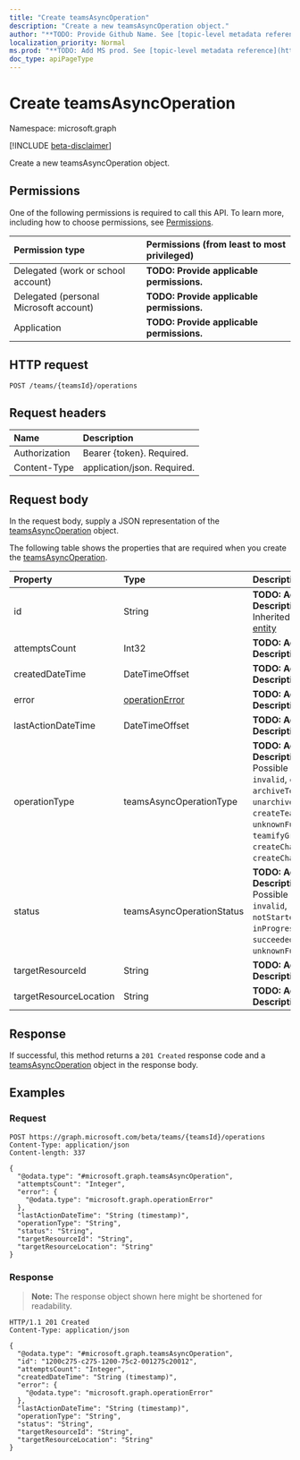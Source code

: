 ```yaml
---
title: "Create teamsAsyncOperation"
description: "Create a new teamsAsyncOperation object."
author: "**TODO: Provide Github Name. See [topic-level metadata reference](https://msgo.azurewebsites.net/add/document/guidelines/metadata.html#topic-level-metadata)**"
localization_priority: Normal
ms.prod: "**TODO: Add MS prod. See [topic-level metadata reference](https://msgo.azurewebsites.net/add/document/guidelines/metadata.html#topic-level-metadata)**"
doc_type: apiPageType
---
```


# Create teamsAsyncOperation
Namespace: microsoft.graph

[!INCLUDE [beta-disclaimer](../../includes/beta-disclaimer.md)]

Create a new teamsAsyncOperation object.

## Permissions
One of the following permissions is required to call this API. To learn more, including how to choose permissions, see [Permissions](/graph/permissions-reference).

|Permission type|Permissions (from least to most privileged)|
|:---|:---|
|Delegated (work or school account)|**TODO: Provide applicable permissions.**|
|Delegated (personal Microsoft account)|**TODO: Provide applicable permissions.**|
|Application|**TODO: Provide applicable permissions.**|

## HTTP request

<!-- {
  "blockType": "ignored"
}
-->
``` http
POST /teams/{teamsId}/operations
```

## Request headers
|Name|Description|
|:---|:---|
|Authorization|Bearer {token}. Required.|
|Content-Type|application/json. Required.|

## Request body
In the request body, supply a JSON representation of the [teamsAsyncOperation](../resources/teamsasyncoperation.md) object.

The following table shows the properties that are required when you create the [teamsAsyncOperation](../resources/teamsasyncoperation.md).

|Property|Type|Description|
|:---|:---|:---|
|id|String|**TODO: Add Description** Inherited from [entity](../resources/entity.md)|
|attemptsCount|Int32|**TODO: Add Description**|
|createdDateTime|DateTimeOffset|**TODO: Add Description**|
|error|[operationError](../resources/operationerror.md)|**TODO: Add Description**|
|lastActionDateTime|DateTimeOffset|**TODO: Add Description**|
|operationType|teamsAsyncOperationType|**TODO: Add Description**. Possible values are: `invalid`, `cloneTeam`, `archiveTeam`, `unarchiveTeam`, `createTeam`, `unknownFutureValue`, `teamifyGroup`, `createChannel`, `createChat`.|
|status|teamsAsyncOperationStatus|**TODO: Add Description**. Possible values are: `invalid`, `notStarted`, `inProgress`, `succeeded`, `failed`, `unknownFutureValue`.|
|targetResourceId|String|**TODO: Add Description**|
|targetResourceLocation|String|**TODO: Add Description**|



## Response

If successful, this method returns a `201 Created` response code and a [teamsAsyncOperation](../resources/teamsasyncoperation.md) object in the response body.

## Examples

### Request
<!-- {
  "blockType": "request",
  "name": "create_teamsasyncoperation_from_"
}
-->
``` http
POST https://graph.microsoft.com/beta/teams/{teamsId}/operations
Content-Type: application/json
Content-length: 337

{
  "@odata.type": "#microsoft.graph.teamsAsyncOperation",
  "attemptsCount": "Integer",
  "error": {
    "@odata.type": "microsoft.graph.operationError"
  },
  "lastActionDateTime": "String (timestamp)",
  "operationType": "String",
  "status": "String",
  "targetResourceId": "String",
  "targetResourceLocation": "String"
}
```


### Response
>**Note:** The response object shown here might be shortened for readability.
<!-- {
  "blockType": "response",
  "truncated": true,
  "@odata.type": "microsoft.graph.teamsAsyncOperation"
}
-->
``` http
HTTP/1.1 201 Created
Content-Type: application/json

{
  "@odata.type": "#microsoft.graph.teamsAsyncOperation",
  "id": "1200c275-c275-1200-75c2-001275c20012",
  "attemptsCount": "Integer",
  "createdDateTime": "String (timestamp)",
  "error": {
    "@odata.type": "microsoft.graph.operationError"
  },
  "lastActionDateTime": "String (timestamp)",
  "operationType": "String",
  "status": "String",
  "targetResourceId": "String",
  "targetResourceLocation": "String"
}
```

